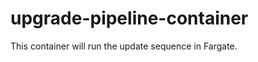upgrade-pipeline-container
===========================

This container will run the update sequence in Fargate.

